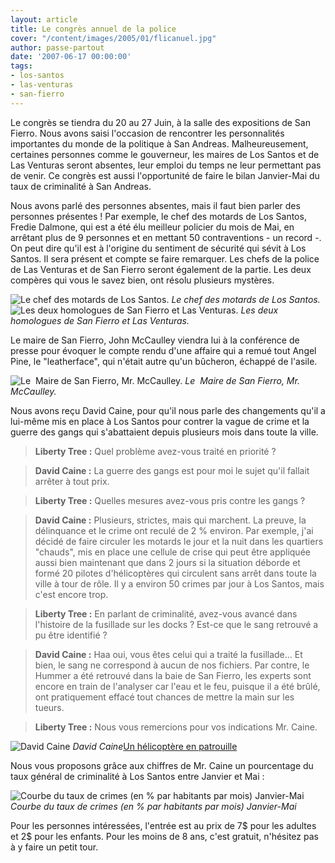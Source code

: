 ```yaml
---
layout: article
title: Le congrès annuel de la police
cover: "/content/images/2005/01/flicanuel.jpg"
author: passe-partout
date: '2007-06-17 00:00:00'
tags:
- los-santos
- las-venturas
- san-fierro
---
```


Le congrès se tiendra du 20 au 27 Juin, à la salle des expositions de San Fierro. Nous avons saisi l'occasion de rencontrer les personnalités importantes du monde de la politique à San Andreas. Malheureusement, certaines personnes comme le gouverneur, les maires de Los Santos et de Las Venturas seront absentes, leur emploi du temps ne leur permettant pas de venir. Ce congrès est aussi l'opportunité de faire le bilan Janvier-Mai du taux de criminalité à San Andreas.

Nous avons parlé des personnes absentes, mais il faut bien parler des personnes présentes ! Par exemple, le chef des motards de Los Santos, Fredie Dalmone, qui est a été élu meilleur policier du mois de Mai, en arrêtant plus de 9 personnes et en mettant 50 contraventions - un record -. On peut dire qu'il est à l'origine du sentiment de sécurité qui sévit à Los Santos. Il sera présent et compte se faire remarquer. Les chefs de la police de Las Venturas et de San Fierro seront également de la partie. Les deux compères qui vous le savez bien, ont résolu plusieurs mystères.

![Le chef des motards de Los Santos.](/content/images/2005/01/flicanuel1.jpg)
_Le chef des motards de Los Santos._[](/content/images/2005/01/flicanuel3.jpg)
![Les deux homologues de San Fierro et Las Venturas.](/content/images/2005/01/flicanuel4.jpg)
_Les deux homologues de San Fierro et Las Venturas._

Le maire de San Fierro, John McCaulley viendra lui à la conférence de presse pour évoquer le compte rendu d'une affaire qui a remué tout Angel Pine, le "leatherface", qui n'était autre qu'un bûcheron, échappé de l'asile.

![Le  Maire de San Fierro, Mr. McCaulley.](/content/images/2005/01/flicanuel2.jpg)
_Le  Maire de San Fierro, Mr. McCaulley._

Nous avons reçu David Caine, pour qu'il nous parle des changements qu'il a lui-même mis en place à Los Santos pour contrer la vague de crime et la guerre des gangs qui s'abattaient depuis plusieurs mois dans toute la ville.

> **Liberty Tree :** Quel problème avez-vous traité en priorité ?

> **David Caine :** La guerre des gangs est pour moi le sujet qu'il fallait arrêter à tout prix.

> **Liberty Tree :** Quelles mesures avez-vous pris contre les gangs ?

> **David Caine :** Plusieurs, strictes, mais qui marchent. La preuve, la délinquance et le crime ont reculé de 2 % environ. Par exemple, j'ai décidé de faire circuler les motards le jour et la nuit dans les quartiers "chauds", mis en place une cellule de crise qui peut être appliquée aussi bien maintenant que dans 2 jours si la situation déborde et formé 20 pilotes d'hélicoptères qui circulent sans arrêt dans toute la ville à tour de rôle. Il y a environ 50 crimes par jour à Los Santos, mais c'est encore trop.

> **Liberty Tree :** En parlant de criminalité, avez-vous avancé dans l'histoire de la fusillade sur les docks ? Est-ce que le sang retrouvé a pu être identifié ?

> **David Caine :** Haa oui, vous êtes celui qui a traité la fusillade... Et bien, le sang ne correspond à aucun de nos fichiers. Par contre, le Hummer a été retrouvé dans la baie de San Fierro, les experts sont encore en train de l'analyser car l'eau et le feu, puisque il a été brûlé, ont pratiquement effacé tout chances de mettre la main sur les tueurs.

> **Liberty Tree :** Nous vous remercions pour vos indications Mr. Caine.

![David Caine](/content/images/2005/01/flicanuel5.jpg)
_David Caine_[Un hélicoptère en patrouille](/content/images/2005/01/flicanuel6.jpg)

Nous vous proposons grâce aux chiffres de Mr. Caine un pourcentage du taux général de criminalité à Los Santos entre Janvier et Mai :

![Courbe du taux de crimes (en % par habitants par mois) Janvier-Mai](/content/images/2005/01/courbeannuel.jpg)
_Courbe du taux de crimes (en % par habitants par mois) Janvier-Mai_

Pour les personnes intéressées, l'entrée est au prix de 7$ pour les adultes et 2$ pour les enfants. Pour les moins de 8 ans, c'est gratuit, n'hésitez pas à y faire un petit tour.